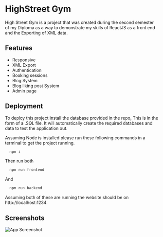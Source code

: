 
# HighStreet Gym

High Street Gym is a project that was created during the second semester of my Diploma as a way to demonstrate my skills of ReactJS as a front end and the Exporting of XML data.




## Features

- Responsive
- XML Export
- Authentication
- Booking sessions
- Blog System
- Blog liking post System
- Admin page


## Deployment

To deploy this project install the database provided in the repo, This is in the form of a .SQL file. It will automatically create the required databases and data to test the application out.

Assuming Node is installed please run these following commands in a terminal to get the project running.

```bash
  npm i
```

Then run both
```bash
  npm run frontend
```
And
```bash
  npm run backend
```
Assuming both of these are running the website should be on http://localhost:1234.


## Screenshots

![App Screenshot](https://i.ibb.co/tmph1jy/Screenshot-2022-11-09-123007.png)

